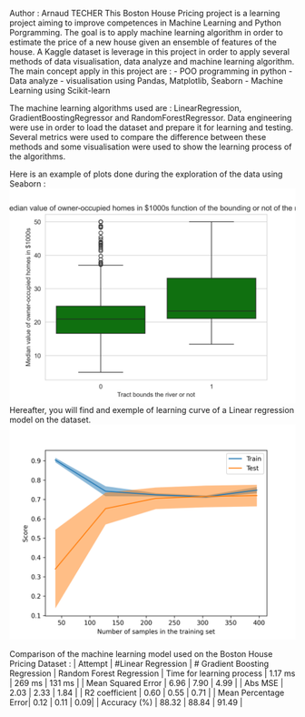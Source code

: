 Author : Arnaud TECHER
This Boston House Pricing project is a learning project aiming to improve competences in Machine Learning and Python Porgramming.
The goal is to apply machine learning algorithm in order to estimate the price of a new house given an ensemble of features of the house.
A Kaggle dataset is leverage in this project in order to apply several methods of data visualisation, data analyze and machine learning algorithm. 
The main concept apply in this project are : 
    - POO programming in python 
    - Data analyze - visualisation using Pandas, Matplotlib, Seaborn
    - Machine Learning using Scikit-learn

The machine learning algorithms used are : LinearRegression, GradientBoostingRegressor and RandomForestRegressor.
Data engineering were use in order to load the dataset and prepare it for learning and testing. 
Several metrics were used to compare the difference between these methods and some visualisation were used to show the learning process of the algorithms. 

Here is an example of plots done during the exploration of the data using Seaborn : 
![Alt text](plots_boston_princing_vs_chas.png)
Hereafter, you will find and exemple of learning curve of a Linear regression model on the dataset.
![Alt text](learning_curve_LinearRegression.png)

Comparison of the machine learning model used on the Boston House Pricing Dataset : 
| Attempt | #Linear Regression  | # Gradient Boosting Regression | Random Forest Regression
| Time for learning process | 1.17 ms | 269 ms | 131 ms |
| Mean Squared Error | 6.96 | 7.90 | 4.99 |
| Abs MSE | 2.03 | 2.33 | 1.84 |
| R2 coefficient | 0.60 | 0.55 | 0.71 |
| Mean Percentage Error| 0.12 | 0.11 | 0.09|
| Accuracy (%) | 88.32 | 88.84 | 91.49 |

